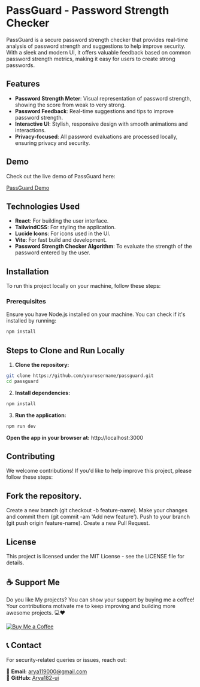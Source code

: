 # PassGuard - Password Strength Checker

PassGuard is a secure password strength checker that provides real-time analysis of password strength and suggestions to help improve security. With a sleek and modern UI, it offers valuable feedback based on common password strength metrics, making it easy for users to create strong passwords.

## Features
- **Password Strength Meter**: Visual representation of password strength, showing the score from weak to very strong.
- **Password Feedback**: Real-time suggestions and tips to improve password strength.
- **Interactive UI**: Stylish, responsive design with smooth animations and interactions.
- **Privacy-focused**: All password evaluations are processed locally, ensuring privacy and security.

## Demo
Check out the live demo of PassGuard here:

[PassGuard Demo](#)

## Technologies Used
- **React**: For building the user interface.
- **TailwindCSS**: For styling the application.
- **Lucide Icons**: For icons used in the UI.
- **Vite**: For fast build and development.
- **Password Strength Checker Algorithm**: To evaluate the strength of the password entered by the user.

## Installation
To run this project locally on your machine, follow these steps:

### Prerequisites
Ensure you have Node.js installed on your machine. You can check if it's installed by running:

```bash
npm install
```


## **Steps to Clone and Run Locally**

1. **Clone the repository:**

```bash
git clone https://github.com/yourusername/passguard.git
cd passguard
```

2. **Install dependencies:**

```bash
npm install
```

3. **Run the application:**

```bash
npm run dev
```

**Open the app in your browser at:**
http://localhost:3000

## **Contributing**
We welcome contributions! If you'd like to help improve this project, please follow these steps:

## **Fork the repository.**
Create a new branch (git checkout -b feature-name).
Make your changes and commit them (git commit -am 'Add new feature').
Push to your branch (git push origin feature-name).
Create a new Pull Request.


## **License**
This project is licensed under the MIT License - see the LICENSE file for details.


## ☕ Support Me

Do you like My projects? You can show your support by buying me a coffee! Your contributions motivate me to keep improving and building more awesome projects. 💻❤  

[![Buy Me a Coffee](https://www.buymeacoffee.com/assets/img/custom_images/orange_img.png)](http://buymeacoffee.com/Arya182)


## 📞 Contact

For security-related queries or issues, reach out:

📧 **Email:** [arya119000@gmail.com](mailto\:arya119000@gmail.com)\
🔗 **GitHub:** [Arya182-ui](https://github.com/Arya182-ui)
